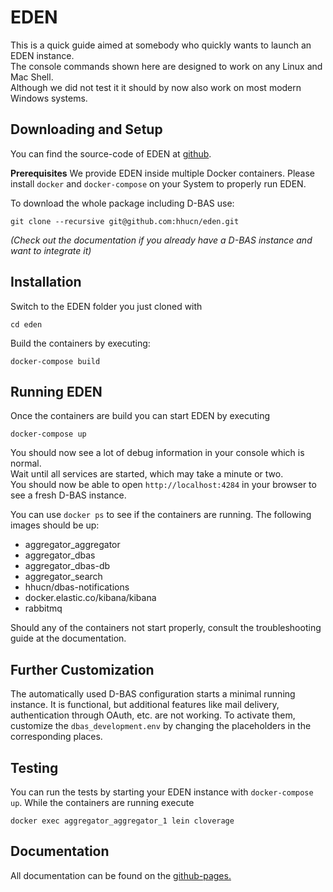# EDEN

This is a quick guide aimed at somebody who quickly wants to launch an EDEN instance.  
The console commands shown here are designed to work on any Linux and Mac Shell.  
Although we did not test it it should by now also work on most modern Windows systems.  

## Downloading and Setup

You can find the source-code of EDEN at [github](https://github.com/hhucn/eden/tree/master).


**Prerequisites**
We provide EDEN inside multiple Docker containers. Please install `docker` and `docker-compose` 
on your System to properly run EDEN.


To download the whole package including D-BAS use: 
```
git clone --recursive git@github.com:hhucn/eden.git
```
*(Check out the documentation if you already have a D-BAS instance and want to integrate it)*


## Installation
Switch to the EDEN folder you just cloned with
```
cd eden
```

Build the containers by executing:
```
docker-compose build
```

## Running EDEN
Once the containers are build you can start EDEN by executing
```
docker-compose up
```

You should now see a lot of debug information in your console which is normal.  
Wait until all services are started, which may take a minute or two.  
You should now be able to open `http://localhost:4284` in your browser to see a fresh D-BAS instance.

You can use `docker ps` to see if the containers are running. The following images should be up:


* aggregator_aggregator
* aggregator_dbas
* aggregator_dbas-db
* aggregator_search
* hhucn/dbas-notifications
* docker.elastic.co/kibana/kibana
* rabbitmq


Should any of the containers not start properly, consult the troubleshooting guide at the documentation.

## Further Customization
The automatically used D-BAS configuration starts a minimal running instance. It is functional, but additional features like mail delivery, authentication through OAuth, etc. are not working. 
To activate them, customize the `dbas_development.env` by changing the placeholders in the corresponding places.


## Testing
You can run the tests by starting your EDEN instance with `docker-compose up`. While the containers are running execute 
```
docker exec aggregator_aggregator_1 lein cloverage
```

## Documentation
All documentation can be found on the [github-pages.](https://hhucn.github.io/eden-docs/)
